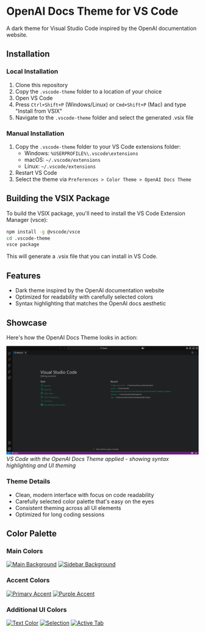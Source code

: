 # OpenAI Docs Theme for VS Code

A dark theme for Visual Studio Code inspired by the OpenAI documentation website.

## Installation

### Local Installation
1. Clone this repository
2. Copy the `.vscode-theme` folder to a location of your choice
3. Open VS Code
4. Press `Ctrl+Shift+P` (Windows/Linux) or `Cmd+Shift+P` (Mac) and type "Install from VSIX"
5. Navigate to the `.vscode-theme` folder and select the generated .vsix file

### Manual Installation
1. Copy the `.vscode-theme` folder to your VS Code extensions folder:
   - Windows: `%USERPROFILE%\.vscode\extensions`
   - macOS: `~/.vscode/extensions`
   - Linux: `~/.vscode/extensions`
2. Restart VS Code
3. Select the theme via `Preferences > Color Theme > OpenAI Docs Theme`

## Building the VSIX Package

To build the VSIX package, you'll need to install the VS Code Extension Manager (vsce):

```bash
npm install -g @vscode/vsce
cd .vscode-theme
vsce package
```

This will generate a .vsix file that you can install in VS Code.

## Features

- Dark theme inspired by the OpenAI documentation website
- Optimized for readability with carefully selected colors
- Syntax highlighting that matches the OpenAI docs aesthetic

## Showcase

Here's how the OpenAI Docs Theme looks in action:

![OpenAI Docs Theme in Action](https://github.com/FalloutGhoulBusta/openai-docs-vscode-theme/raw/main/images/gpt%20theme%20example.png)
*VS Code with the OpenAI Docs Theme applied - showing syntax highlighting and UI theming*

### Theme Details
- Clean, modern interface with focus on code readability
- Carefully selected color palette that's easy on the eyes
- Consistent theming across all UI elements
- Optimized for long coding sessions

## Color Palette

### Main Colors
[![Main Background](https://img.shields.io/badge/Main%20Background-%23202123-202123?style=flat-square&logo=visualstudiocode&logoColor=white&labelColor=202123&colorA=202123&colorB=10A37F&label=)](https://github.com/FalloutGhoulBusta/openai-docs-vscode-theme)
[![Sidebar Background](https://img.shields.io/badge/Sidebar%20Background-%230F0F10-0F0F10?style=flat-square&logo=visualstudiocode&logoColor=white&labelColor=0F0F10&colorA=0F0F10&colorB=10A37F&label=)](https://github.com/FalloutGhoulBusta/openai-docs-vscode-theme)

### Accent Colors
[![Primary Accent](https://img.shields.io/badge/Primary%20Accent-%2310A37F-10A37F?style=flat-square&logo=visualstudiocode&logoColor=white&labelColor=10A37F&colorA=10A37F&colorB=202123&label=)](https://github.com/FalloutGhoulBusta/openai-docs-vscode-theme)
[![Purple Accent](https://img.shields.io/badge/Keywords%20%26%20Tags-A292FF-A292FF?style=flat-square&logo=visualstudiocode&logoColor=black&labelColor=A292FF&colorA=A292FF&colorB=202123&label=)](https://github.com/FalloutGhoulBusta/openai-docs-vscode-theme)

### Additional UI Colors
[![Text Color](https://img.shields.io/badge/Text-FFFFFF-FFFFFF?style=flat-square&logo=visualstudiocode&logoColor=black&labelColor=FFFFFF&colorA=FFFFFF&colorB=202123&label=)](https://github.com/FalloutGhoulBusta/openai-docs-vscode-theme)
[![Selection](https://img.shields.io/badge/Selection-2A2B32-2A2B32?style=flat-square&logo=visualstudiocode&logoColor=white&labelColor=2A2B32&colorA=2A2B32&colorB=10A37F&label=)](https://github.com/FalloutGhoulBusta/openai-docs-vscode-theme)
[![Active Tab](https://img.shields.io/badge/Active%20Tab-343541-343541?style=flat-square&logo=visualstudiocode&logoColor=white&labelColor=343541&colorA=343541&colorB=10A37F&label=)](https://github.com/FalloutGhoulBusta/openai-docs-vscode-theme)